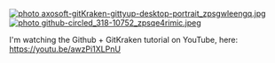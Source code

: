 <a href="http://smg.photobucket.com/user/Angelfirenze/media/axosoft-gitKraken-gittyup-desktop-portrait_zpsgwleengq.jpg.html" target="_blank"><img src="http://img.photobucket.com/albums/v204/Angelfirenze/axosoft-gitKraken-gittyup-desktop-portrait_zpsgwleengq.jpg" border="0" alt=" photo axosoft-gitKraken-gittyup-desktop-portrait_zpsgwleengq.jpg"/></a><br><a href="http://smg.photobucket.com/user/Angelfirenze/media/th_github-circled_318-10752_zpsqe4rimic.jpeg.html" target="_blank"><img src="http://img.photobucket.com/albums/v204/Angelfirenze/th_github-circled_318-10752_zpsqe4rimic.jpeg" border="0" alt=" photo github-circled_318-10752_zpsqe4rimic.jpeg"/></a>

I'm watching the Github + GitKraken tutorial on YouTube, here: https://youtu.be/awzPi1XLPnU
